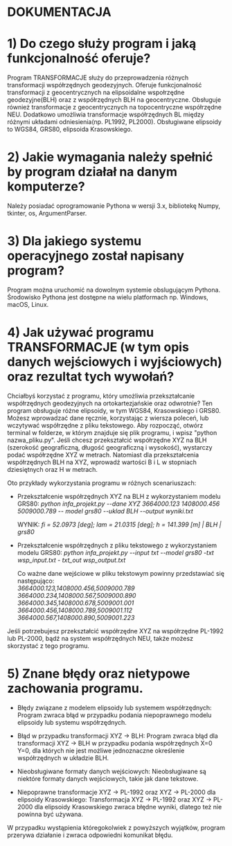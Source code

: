 # DOKUMENTACJA
# 1) Do czego służy program i jaką funkcjonalność oferuje?
Program TRANSFORMACJE służy do przeprowadzenia różnych transformacji współrzędnych geodezyjnych.
Oferuje funkcjonalność transformacji z geocentrycznych na elipsoidalne wspołrzędne geodezyjne(BLH) oraz z współrzędnych BLH na geocentryczne.
Obsługuje również transformacje z geocentrycznych na topocentryczne współrzędne NEU.
Dodatkowo umożliwia transformacje współrzędnych BL między różnymi układami odniesienia(np. PL1992, PL2000).
Obsługiwane elipsoidy to WGS84, GRS80, elipsoida Krasowskiego.
# 2) Jakie wymagania należy spełnić by program działał na danym komputerze?
 Należy posiadać oprogramowanie Pythona w wersji 3.x, bibliotekę Numpy, tkinter, os, ArgumentParser.
# 3) Dla jakiego systemu operacyjnego został napisany program?
Program można uruchomić na dowolnym systemie obslugującym Pythona. 
Środowisko Pythona jest dostępne na wielu platformach np. Windows, 
macOS, Linux.
# 4) Jak używać programu TRANSFORMACJE (w tym opis danych wejściowych i wyjściowych) oraz rezultat tych wywołań?
Chciałbyś korzystać z programu, który umożliwia przekształcanie 
współrzędnych geodezyjnych na ortokartezjańskie oraz odwrotnie? Ten 
program obsługuje różne elipsoidy, w tym WGS84, Krasowskiego i GRS80. 
Możesz wprowadzać dane ręcznie, korzystając z wiersza poleceń, lub 
wczytywać współrzędne z pliku tekstowego. Aby rozpocząć, otwórz terminal 
w folderze, w którym znajduje się plik programu, i wpisz "python 
nazwa_pliku.py".
Jeśli chcesz przekształcić współrzędne XYZ na BLH (szerokość 
geograficzną, długość geograficzną i wysokość), wystarczy podać 
współrzędne XYZ w metrach. Natomiast dla przekształcenia współrzędnych 
BLH na XYZ, wprowadź wartości B i L w stopniach dziesiętnych oraz H w 
metrach.
   
Oto przykłady wykorzystania programu w różnych scenariuszach:
- Przekształcenie współrzędnych XYZ na BLH z wykorzystaniem modelu 
   GRS80:
   *python infa_projekt.py --dane XYZ 3664000.123 1408000.456 5009000.789 --
   model grs80 --uklad BLH --output wyniki.txt*

   WYNIK:
  *fi = 52.0973 [deg]; lam = 21.0315 [deg]; h = 141.399 [m] | BLH | 
  grs80*
 - Przekształcenie współrzędnych z pliku tekstowego z wykorzystaniem 
      modelu GRS80:
   *python infa_projekt.py --input txt --model grs80 -txt wsp_input.txt - 
   txt_out wsp_output.txt*

   Co ważne dane wejściowe w pliku tekstowym powinny przedstawiać się 
   następująco: \
   *3664000.123,1408000.456,5009000.789* \
   *3664000.234,1408000.567,5009000.890* \
   *3664000.345,1408000.678,5009001.001* \
   *3664000.456,1408000.789,5009001.112* \
   *3664000.567,1408000.890,5009001.223*

Jeśli potrzebujesz przekształcić współrzędne XYZ na współrzędne PL-1992 lub PL-2000, bądź na system współrzędnych NEU, także możesz skorzystać z tego programu.
# 5) Znane błędy oraz nietypowe zachowania programu.
   - Błędy związane z modelem elipsoidy lub systemem współrzędnych:
     Program zwraca błąd w przypadku podania niepoprawnego modelu elipsoidy 
     lub systemu współrzędnych.

   - Błąd w przypadku transformacji XYZ -> BLH:
     Program zwraca błąd dla transformacji XYZ -> BLH w przypadku podania 
     współrzędnych X=0 Y=0, dla których nie jest możliwe jednoznaczne 
     określenie współrzędnych w układzie BLH.

   - Nieobsługiwane formaty danych wejściowych:
     Nieobsługiwane są niektóre formaty danych wejściowych, takie jak dane 
     tekstowe.

   - Niepoprawne transformacje XYZ -> PL-1992 oraz XYZ -> PL-2000 dla 
     elipsoidy Krasowskiego:
     Transformacja XYZ -> PL-1992 oraz XYZ -> PL-2000 dla elipsoidy 
     Krasowskiego zwraca błędne wyniki, dlatego też nie powinna być używana.

W przypadku wystąpienia któregokolwiek z powyższych wyjątków, program przerywa działanie i zwraca odpowiedni komunikat błędu.







   
